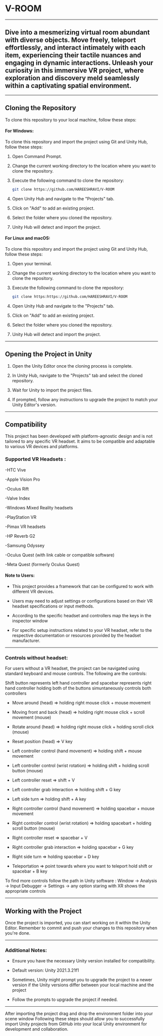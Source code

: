 # V-ROOM

---

## Dive into a mesmerizing virtual room abundant with diverse objects. Move freely, teleport effortlessly, and interact intimately with each item, experiencing their tactile nuances and engaging in dynamic interactions. Unleash your curiosity in this immersive VR project, where exploration and discovery meld seamlessly within a captivating spatial environment.

---


## Cloning the Repository

To clone this repository to your local machine, follow these steps:

#### For Windows:

To clone this repository and import the project using Git and Unity Hub, follow these steps:

1. Open Command Prompt.

2. Change the current working directory to the location where you want to clone the repository.

3. Execute the following command to clone the repository:

    ```bash
    git clone https://github.com/HAREESHRAVI/V-ROOM
    ```

4. Open Unity Hub and navigate to the "Projects" tab.

5. Click on "Add" to add an existing project.

6. Select the folder where you cloned the repository.

7. Unity Hub will detect and import the project.
   

#### For Linux and macOS:

To clone this repository and import the project using Git and Unity Hub, follow these steps:

1. Open your terminal.

2. Change the current working directory to the location where you want to clone the repository.

3. Execute the following command to clone the repository:

    ```bash
    git clone https:https://github.com/HAREESHRAVI/V-ROOM
    ```

4. Open Unity Hub and navigate to the "Projects" tab.

5. Click on "Add" to add an existing project.

6. Select the folder where you cloned the repository.

7. Unity Hub will detect and import the project.

---


## Opening the Project in Unity

1. Open the Unity Editor once the cloning process is complete.
   
2. In Unity Hub, navigate to the "Projects" tab and select the cloned repository.

4. Wait for Unity to import the project files.
   
6. If prompted, follow any instructions to upgrade the project to match your Unity Editor's version.

---


## Compatibility

This project has been developed with platform-agnostic design and is not tailored to any specific VR headset. It aims to be compatible and adaptable to various VR devices and platforms.


### Supported VR Headsets :

-HTC Vive

-Apple Vision Pro

-Oculus Rift

-Valve Index

-Windows Mixed Reality headsets

-PlayStation VR

-Pimax VR headsets

-HP Reverb G2

-Samsung Odyssey

-Oculus Quest (with link cable or compatible software)

-Meta Quest (formerly Oculus Quest)


#### Note to Users:

- This project provides a framework that can be configured to work with different VR devices.
  
- Users may need to adjust settings or configurations based on their VR headset specifications or input methods.
  
- According to the specific headset and controllers map the keys in the inspector window
  
- For specific setup instructions related to your VR headset, refer to the respective documentation or resources provided by the headset manufacturer.

---


### Controls without headset:

For users without a VR headset, the project can be navigated using standard keyboard and mouse controls. The following are the controls:

Shift button represents left hand controller and spacebar represents right hand controller holding both of the buttons simuntaneously controls both controllers

- Move around (head)                           => holding right mouse click + mouse movement

- Moving front and back (head)                 => holding right mouse click + scroll movement (mouse)

- Rotate around (head)                         => holding right mouse click + holding scroll click (mouse)

- Reset position (head)                        => V key

- Left controller control (hand movement)      => holding shift + mouse movement

- Left controller control (wrist rotation)     => holding shift + holding scroll button (mouse)

- Left controller reset                        => shift + V

- Left controller grab interaction             => holding shift + G key

- Left side turn                               => holding shift + A key

- Right controller control (hand movement)      => holding spacebar + mouse movement

- Right controller control (wrist rotation)     => holding spacebart + holding scroll button (mouse)

- Right controller reset                        => spacebar + V

- Right controller grab interaction             => holding spacebar + G key

- Right side turn                               => holding spacebar + D key

- Teleportation                                 => point towards where you want to teleport hold shift or spacebar + B key

To find more controls follow the path in Unity software : Window -> Analysis -> Input Debugger -> Settings -> any option staring with XR shows the appropriate controls


---

## Working with the Project

Once the project is imported, you can start working on it within the Unity Editor.
Remember to commit and push your changes to this repository when you're done.

---

### Additional Notes:

- Ensure you have the necessary Unity version installed for compatibility.
  
- Default version: Unity 2021.3.21f1
  
- Sometimes, Unity might prompt you to upgrade the project to a newer version if the Unity versions differ between your local machine and the project

- Follow the prompts to upgrade the project if needed.

---

After importing the project drag and drop the environment folder into your scene window
Following these steps should allow you to successfully import Unity projects from GitHub into your local Unity environment for development and collaboration.

